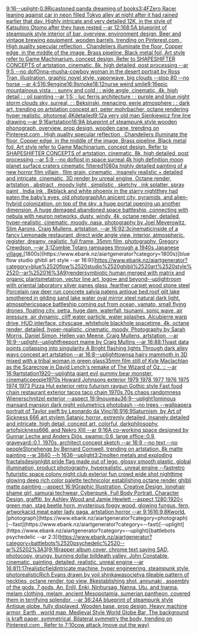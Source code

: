 [9:16](https://www.ebank.nz/aiartgenerator?category=9%3A16)[--uplight](https://www.ebank.nz/aiartgenerator?category=--uplight)[-](https://www.ebank.nz/aiartgenerator?category=-)[0.9](https://www.ebank.nz/aiartgenerator?category=0.9)[Rica](https://www.ebank.nz/aiartgenerator?category=Rica)[stoned panda dreaming of books](https://www.ebank.nz/aiartgenerator?category=stoned%2520panda%2520dreaming%2520of%2520books)[3:4](https://www.ebank.nz/aiartgenerator?category=3%3A4)[FZero Racer leaning against car in neon filled Tokyo alley at night after it had rained earlier that day. Highly intricate and very detailed 12K, in the style of Katsuhiro Otomo after they have rested --ar 12:16](https://www.ebank.nz/aiartgenerator?category=FZero%2520Racer%2520leaning%2520against%2520car%2520in%2520neon%2520filled%2520Tokyo%2520alley%2520at%2520night%2520after%2520it%2520had%2520rained%2520earlier%2520that%2520day.%2520Highly%2520intricate%2520and%2520very%2520detailed%252012K%2C%2520in%2520the%2520style%2520of%2520Katsuhiro%2520Otomo%2520after%2520they%2520have%2520rested%2520--ar%252012%3A16)[8:5](https://www.ebank.nz/aiartgenerator?category=8%3A5)[A blueprint of steampunk style interior of bar,  overview, environment  design,  Beer and vintage brewing equipment, wooden barrels,  trending on Pinterest.com  , High quality specular reflection ,  Chandeliers illuminate the floor, Copper  edge, in the middle of the image, Brass pipeline,  Black metal foil,  Art style refer to Game Machinarium.  concept design, Refer to SHAPESHIFTER CONCEPTS  of artstation, cinematic,  8k, high detailed,  post processing    --ar 9:5   --no dof](https://www.ebank.nz/aiartgenerator?category=A%2520blueprint%2520of%2520steampunk%2520style%2520interior%2520of%2520bar%2C%2520%2520overview%2C%2520environment%2520%2520design%2C%2520%2520Beer%2520and%2520vintage%2520brewing%2520equipment%2C%2520wooden%2520barrels%2C%2520%2520trending%2520on%2520Pinterest.com%2520%2520%2C%2520High%2520quality%2520specular%2520reflection%2520%2C%2520%2520Chandeliers%2520illuminate%2520the%2520floor%2C%2520Copper%2520%2520edge%2C%2520in%2520the%2520middle%2520of%2520the%2520image%2C%2520Brass%2520pipeline%2C%2520%2520Black%2520metal%2520foil%2C%2520%2520Art%2520style%2520refer%2520to%2520Game%2520Machinarium.%2520%2520concept%2520design%2C%2520Refer%2520to%2520SHAPESHIFTER%2520CONCEPTS%2520%2520of%2520artstation%2C%2520cinematic%2C%2520%25208k%2C%2520high%2520detailed%2C%2520%2520post%2520processing%2520%2520%2520%2520--ar%25209%3A5%2520%2520%2520--no%2520dof)[Onna-musha-cowboy woman in the desert portrait by Ross Tran, illustration, graphic novel style, vaporwave, big clouds --stop 80 --no horse --ar 4:5](https://www.ebank.nz/aiartgenerator?category=Onna-musha-cowboy%2520woman%2520in%2520the%2520desert%2520portrait%2520by%2520Ross%2520Tran%2C%2520illustration%2C%2520graphic%2520novel%2520style%2C%2520vaporwave%2C%2520big%2520clouds%2520--stop%252080%2520--no%2520horse%2520--ar%25204%3A5)[16:9](https://www.ebank.nz/aiartgenerator?category=16%3A9)[engine](https://www.ebank.nz/aiartgenerator?category=engine)[16:9](https://www.ebank.nz/aiartgenerator?category=16%3A9)[smoke](https://www.ebank.nz/aiartgenerator?category=smoke)[18:12](https://www.ebank.nz/aiartgenerator?category=18%3A12)[nurse weird smile](https://www.ebank.nz/aiartgenerator?category=nurse%2520weird%2520smile)[9:16](https://www.ebank.nz/aiartgenerator?category=9%3A16)[epic mountainous vista : : sunny and cold : : wide angle, cinematic, 4k, high detail : : oil painting --ar 1:5](https://www.ebank.nz/aiartgenerator?category=epic%2520mountainous%2520vista%2520%3A%2520%3A%2520sunny%2520and%2520cold%2520%3A%2520%3A%2520wide%2520angle%2C%2520cinematic%2C%25204k%2C%2520high%2520detail%2520%3A%2520%3A%2520oil%2520painting%2520--ar%25201%3A5)[: : luc ferris architecture : : purple and blue night storm clouds sky, surreal, : :  Beksinski, menacing, eerie atmosphere : : dark art, trending on artstation concept art, peter mohrbacher, octane rendering hyper realistic, photoreal 4K](https://www.ebank.nz/aiartgenerator?category=%3A%2520%3A%2520luc%2520ferris%2520architecture%2520%3A%2520%3A%2520purple%2520and%2520blue%2520night%2520storm%2520clouds%2520sky%2C%2520surreal%2C%2520%3A%2520%3A%2520%2520Beksinski%2C%2520menacing%2C%2520eerie%2520atmosphere%2520%3A%2520%3A%2520dark%2520art%2C%2520trending%2520on%2520artstation%2520concept%2520art%2C%2520peter%2520mohrbacher%2C%2520octane%2520rendering%2520hyper%2520realistic%2C%2520photoreal%25204K)[detailed](https://www.ebank.nz/aiartgenerator?category=detailed)[9:12](https://www.ebank.nz/aiartgenerator?category=9%3A12)[a very old man Sienkiewicz fine line drawing —ar 9:16](https://www.ebank.nz/aiartgenerator?category=a%2520very%2520old%2520man%2520Sienkiewicz%2520fine%2520line%2520drawing%2520%E2%80%94ar%25209%3A16)[artstation](https://www.ebank.nz/aiartgenerator?category=artstation)[16:9](https://www.ebank.nz/aiartgenerator?category=16%3A9)[A blueprint of steampunk style wooden phonograph,  overview, prop design, wooden cane,  trending on Pinterest.com  , High quality specular reflection ,  Chandeliers illuminate the floor, Copper  edge, in the middle of the image, Brass pipeline,  Black metal foil,  Art style refer to Game Machinarium.  concept design, Refer to SHAPESHIFTER CONCEPTS  of artstation, cinematic,  8k, high detailed,  post processing    --ar 5:9   --no dof](https://www.ebank.nz/aiartgenerator?category=A%2520blueprint%2520of%2520steampunk%2520style%2520wooden%2520phonograph%2C%2520%2520overview%2C%2520prop%2520design%2C%2520wooden%2520cane%2C%2520%2520trending%2520on%2520Pinterest.com%2520%2520%2C%2520High%2520quality%2520specular%2520reflection%2520%2C%2520%2520Chandeliers%2520illuminate%2520the%2520floor%2C%2520Copper%2520%2520edge%2C%2520in%2520the%2520middle%2520of%2520the%2520image%2C%2520Brass%2520pipeline%2C%2520%2520Black%2520metal%2520foil%2C%2520%2520Art%2520style%2520refer%2520to%2520Game%2520Machinarium.%2520%2520concept%2520design%2C%2520Refer%2520to%2520SHAPESHIFTER%2520CONCEPTS%2520%2520of%2520artstation%2C%2520cinematic%2C%2520%25208k%2C%2520high%2520detailed%2C%2520%2520post%2520processing%2520%2520%2520%2520--ar%25205%3A9%2520%2520%2520--no%2520dof)[lost in space surreal 4k high definition moon planet surface craters cinematic filtered](https://www.ebank.nz/aiartgenerator?category=lost%2520in%2520space%2520surreal%25204k%2520high%2520definition%2520moon%2520planet%2520surface%2520craters%2520cinematic%2520filtered)[1080](https://www.ebank.nz/aiartgenerator?category=1080)[a highly detailed painting of a new horror film villain , film grain, cinematic , insanely realistic + detailed and intricate, cinematic, 3D render by unreal engine, Octane render, artstation , abstract , moody light , simplistic , sketchy , ink splatter, spray paint , India ink , 8k](https://www.ebank.nz/aiartgenerator?category=a%2520highly%2520detailed%2520painting%2520of%2520a%2520new%2520horror%2520film%2520villain%2520%2C%2520film%2520grain%2C%2520cinematic%2520%2C%2520insanely%2520realistic%2520%2B%2520detailed%2520and%2520intricate%2C%2520cinematic%2C%25203D%2520render%2520by%2520unreal%2520engine%2C%2520Octane%2520render%2C%2520artstation%2520%2C%2520abstract%2520%2C%2520moody%2520light%2520%2C%2520simplistic%2520%2C%2520sketchy%2520%2C%2520ink%2520splatter%2C%2520spray%2520paint%2520%2C%2520India%2520ink%2520%2C%25208k)[black and white phoenix in the starry night](https://www.ebank.nz/aiartgenerator?category=black%2520and%2520white%2520phoenix%2520in%2520the%2520starry%2520night)[they had eaten the baby’s eyes, old photograph](https://www.ebank.nz/aiartgenerator?category=they%2520had%2520eaten%2520the%2520baby%E2%80%99s%2520eyes%2C%2520old%2520photograph)[An anicent city, pyramids, and alien-hybrid colonization. on top of the sky, a huge portal opening up another dimension, A huge demaged abandoned space battleship, connecting with nebula with neuron networks,  dusty, windy, 4k, octane render, detailed, hyper-realistic, cinematic, moody, nasa, photography by Joel Meyerowitz, Slim Aarons, Craig Mullens, artstation, --ar 16:9](https://www.ebank.nz/aiartgenerator?category=An%2520anicent%2520city%2C%2520pyramids%2C%2520and%2520alien-hybrid%2520colonization.%2520on%2520top%2520of%2520the%2520sky%2C%2520a%2520huge%2520portal%2520opening%2520up%2520another%2520dimension%2C%2520A%2520huge%2520demaged%2520abandoned%2520space%2520battleship%2C%2520connecting%2520with%2520nebula%2520with%2520neuron%2520networks%2C%2520%2520dusty%2C%2520windy%2C%25204k%2C%2520octane%2520render%2C%2520detailed%2C%2520hyper-realistic%2C%2520cinematic%2C%2520moody%2C%2520nasa%2C%2520photography%2520by%2520Joel%2520Meyerowitz%2C%2520Slim%2520Aarons%2C%2520Craig%2520Mullens%2C%2520artstation%2C%2520--ar%252016%3A9)[2:3](https://www.ebank.nz/aiartgenerator?category=2%3A3)[cinematic](https://www.ebank.nz/aiartgenerator?category=cinematic)[inside of a fancy Lemonade restaurant, direct wide angle view, interior, atmospheric, register, dreamy, realistic, full frame, 35mm film, photography, Gregory Crewdson, —ar 3:1](https://www.ebank.nz/aiartgenerator?category=inside%2520of%2520a%2520fancy%2520Lemonade%2520restaurant%2C%2520direct%2520wide%2520angle%2520view%2C%2520interior%2C%2520atmospheric%2C%2520register%2C%2520dreamy%2C%2520realistic%2C%2520full%2520frame%2C%252035mm%2520film%2C%2520photography%2C%2520Gregory%2520Crewdson%2C%2520%E2%80%94ar%25203%3A1)[Zombie Totaro rampages through a 1940s Japanese village.](https://www.ebank.nz/aiartgenerator?category=Zombie%2520Totaro%2520rampages%2520through%2520a%25201940s%2520Japanese%2520village.)[1800s](https://www.ebank.nz/aiartgenerator?category=1800s)[blue flow studio ghibli art style --ar 16:9](https://www.ebank.nz/aiartgenerator?category=blue%2520flow%2520studio%2520ghibli%2520art%2520style%2520--ar%252016%3A9)[render](https://www.ebank.nz/aiartgenerator?category=render)[symbiotic human merged with matrix and organic plants](https://www.ebank.nz/aiartgenerator?category=symbiotic%2520human%2520merged%2520with%2520matrix%2520and%2520organic%2520plants)[metatron, vector line art, logo](https://www.ebank.nz/aiartgenerator?category=metatron%2C%2520vector%2520line%2520art%2C%2520logo)[∞ and beyond](https://www.ebank.nz/aiartgenerator?category=%E2%88%9E%2520and%2520beyond)[--uplight](https://www.ebank.nz/aiartgenerator?category=--uplight)[room with oriental laboratory silver panes glass ,fearther carpet wood stone steel Porcelain raw deer run concrete salvia patens antique bed,roof gilt lake smothered in gilding sand lake water oval mirror steel natural dark light, atmospheric](https://www.ebank.nz/aiartgenerator?category=room%2520with%2520oriental%2520laboratory%2520silver%2520panes%2520glass%2520%2Cfearther%2520carpet%2520wood%2520stone%2520steel%2520Porcelain%2520raw%2520deer%2520run%2520concrete%2520salvia%2520patens%2520antique%2520bed%2Croof%2520gilt%2520lake%2520smothered%2520in%2520gilding%2520sand%2520lake%2520water%2520oval%2520mirror%2520steel%2520natural%2520dark%2520light%2C%2520atmospheric)[space battleship coming out from ocean, yamato, small flying drones, floating city, petra, huge dam, waterfall, tsunami, sonic wave, air pressure, air dynamic, cliff water particle, water splashes, Alcubierre warp drive, HUD interface, cityscape, whitehole blackhole spacetime, 4k, octane render, detailed, hyper-realistic, cinematic, moody, Photography by Sarah Morris, Daniel Simon, Hellen van Meene, Craig Mullens, artstation, --ar 16:9](https://www.ebank.nz/aiartgenerator?category=space%2520battleship%2520coming%2520out%2520from%2520ocean%2C%2520yamato%2C%2520small%2520flying%2520drones%2C%2520floating%2520city%2C%2520petra%2C%2520huge%2520dam%2C%2520waterfall%2C%2520tsunami%2C%2520sonic%2520wave%2C%2520air%2520pressure%2C%2520air%2520dynamic%2C%2520cliff%2520water%2520particle%2C%2520water%2520splashes%2C%2520Alcubierre%2520warp%2520drive%2C%2520HUD%2520interface%2C%2520cityscape%2C%2520whitehole%2520blackhole%2520spacetime%2C%25204k%2C%2520octane%2520render%2C%2520detailed%2C%2520hyper-realistic%2C%2520cinematic%2C%2520moody%2C%2520Photography%2520by%2520Sarah%2520Morris%2C%2520Daniel%2520Simon%2C%2520Hellen%2520van%2520Meene%2C%2520Craig%2520Mullens%2C%2520artstation%2C%2520--ar%252016%3A9)[--uplight](https://www.ebank.nz/aiartgenerator?category=--uplight)[--uplight](https://www.ebank.nz/aiartgenerator?category=--uplight)[freeport maine by Craig Mullins  --ar 16:8](https://www.ebank.nz/aiartgenerator?category=freeport%2520maine%2520by%2520Craig%2520Mullins%2520%2520--ar%252016%3A8)[8:11](https://www.ebank.nz/aiartgenerator?category=8%3A11)[vast data points collapsing into singularity A Bright flashing lights Through dark alley ways concept art artstation --ar 16:8](https://www.ebank.nz/aiartgenerator?category=vast%2520data%2520points%2520collapsing%2520into%2520singularity%2520A%2520Bright%2520flashing%2520lights%2520Through%2520dark%2520alley%2520ways%2520concept%2520art%2520artstation%2520--ar%252016%3A8)[--uplight](https://www.ebank.nz/aiartgenerator?category=--uplight)[towns](https://www.ebank.nz/aiartgenerator?category=towns)[a hairy mammoth in 3D mixed with a tribal woman in green glass](https://www.ebank.nz/aiartgenerator?category=a%2520hairy%2520mammoth%2520in%25203D%2520mixed%2520with%2520a%2520tribal%2520woman%2520in%2520green%2520glass)[35mm film still of Kyle Maclachlan as the Scarecrow in David Lynch's remake of The Wizard of Oz. :: --ar 16:9](https://www.ebank.nz/aiartgenerator?category=35mm%2520film%2520still%2520of%2520Kyle%2520Maclachlan%2520as%2520the%2520Scarecrow%2520in%2520David%2520Lynch%27s%2520remake%2520of%2520The%2520Wizard%2520of%2520Oz.%2520%3A%3A%2520--ar%252016%3A9)[artstation](https://www.ebank.nz/aiartgenerator?category=artstation)[1920](https://www.ebank.nz/aiartgenerator?category=1920)[--uplight](https://www.ebank.nz/aiartgenerator?category=--uplight)[a giant evil gummy bear monster, cinematic](https://www.ebank.nz/aiartgenerator?category=a%2520giant%2520evil%2520gummy%2520bear%2520monster%2C%2520cinematic)[people](https://www.ebank.nz/aiartgenerator?category=people)[1970s Howard Johnsons exterior 1979 1978 1977 1976 1975 1974 1973 Pizza Hut exterior retro futurism raygun Gothic style Fast food chain restaurant exterior tacos taco chain 1970s 70s chaos randomness Wienerschnitzel exterior --aspect 19:9](https://www.ebank.nz/aiartgenerator?category=1970s%2520Howard%2520Johnsons%2520exterior%25201979%25201978%25201977%25201976%25201975%25201974%25201973%2520Pizza%2520Hut%2520exterior%2520retro%2520futurism%2520raygun%2520Gothic%2520style%2520Fast%2520food%2520chain%2520restaurant%2520exterior%2520tacos%2520taco%2520chain%25201970s%252070s%2520chaos%2520randomness%2520Wienerschnitzel%2520exterior%2520--aspect%252019%3A9)[nouveau](https://www.ebank.nz/aiartgenerator?category=nouveau)[36:9](https://www.ebank.nz/aiartgenerator?category=36%3A9)[--uplight](https://www.ebank.nz/aiartgenerator?category=--uplight)[1](https://www.ebank.nz/aiartgenerator?category=1)[ominous mansard mansion dark night volumetrics photobash --no trees --wallpaper](https://www.ebank.nz/aiartgenerator?category=ominous%2520mansard%2520mansion%2520dark%2520night%2520volumetrics%2520photobash%2520--no%2520trees%2520--wallpaper)[a portrait of Taylor swift by Leonardo da Vinci](https://www.ebank.nz/aiartgenerator?category=a%2520portrait%2520of%2520Taylor%2520swift%2520by%2520Leonardo%2520da%2520Vinci)[16:9](https://www.ebank.nz/aiartgenerator?category=16%3A9)[16:9](https://www.ebank.nz/aiartgenerator?category=16%3A9)[Saturnism, by Art of Sickness 666 art stylem Satanic horror, extremly detailed, insanely detailed and intricate, high detail, concept art, colorful, darkphilosophy, artofsickness666, and Nekro XIII --ar 9:16](https://www.ebank.nz/aiartgenerator?category=Saturnism%2C%2520by%2520Art%2520of%2520Sickness%2520666%2520art%2520stylem%2520Satanic%2520horror%2C%2520extremly%2520detailed%2C%2520insanely%2520detailed%2520and%2520intricate%2C%2520high%2520detail%2C%2520concept%2520art%2C%2520colorful%2C%2520darkphilosophy%2C%2520artofsickness666%2C%2520and%2520Nekro%2520XIII%2520--ar%25209%3A16)[A co-working space designed by Gunnar Leche and Anders Diös, swamp::0.6, large office::0.9, graveyard::0.1, 1970s, architect concept sketch --ar 16:9 --no text --no people](https://www.ebank.nz/aiartgenerator?category=A%2520co-working%2520space%2520designed%2520by%2520Gunnar%2520Leche%2520and%2520Anders%2520Di%C3%B6s%2C%2520swamp%3A%3A0.6%2C%2520large%2520office%3A%3A0.9%2C%2520graveyard%3A%3A0.1%2C%25201970s%2C%2520architect%2520concept%2520sketch%2520--ar%252016%3A9%2520--no%2520text%2520--no%2520people)[Stonehenge by Bernard Cornwell, trending on artstation, 8k matte painting --w 3840 --h 1636](https://www.ebank.nz/aiartgenerator?category=Stonehenge%2520by%2520Bernard%2520Cornwell%2C%2520trending%2520on%2520artstation%2C%25208k%2520matte%2520painting%2520--w%25203840%2520--h%25201636)[--uplight](https://www.ebank.nz/aiartgenerator?category=--uplight)[3:2](https://www.ebank.nz/aiartgenerator?category=3%3A2)[molten metals and exploding fractals](https://www.ebank.nz/aiartgenerator?category=molten%2520metals%2520and%2520exploding%2520fractals)[design](https://www.ebank.nz/aiartgenerator?category=design)[lgbt pride flag made out of lego, glossy smooth plastic, global illumination, product photography, hyperealistic, unreal engine --fast](https://www.ebank.nz/aiartgenerator?category=lgbt%2520pride%2520flag%2520made%2520out%2520of%2520lego%2C%2520glossy%2520smooth%2520plastic%2C%2520global%2520illumination%2C%2520product%2520photography%2C%2520hyperealistic%2C%2520unreal%2520engine%2520--fast)[retro futuristic space colony night club exterior fun crowd wide shot nighttime glowing deep rich color palette technicolor establishing octane render ghibli matte painting --aspect 16:9](https://www.ebank.nz/aiartgenerator?category=retro%2520futuristic%2520space%2520colony%2520night%2520club%2520exterior%2520fun%2520crowd%2520wide%2520shot%2520nighttime%2520glowing%2520deep%2520rich%2520color%2520palette%2520technicolor%2520establishing%2520octane%2520render%2520ghibli%2520matte%2520painting%2520--aspect%252016%3A9)[Graphic Illustration, Creative Design, longhair shame girl, samurai techwear, Cyberpunk, Full Body Portrait, Character Design, graffiti, by Ashley Wood and Jamie Hewlett --aspect 1280:1920](https://www.ebank.nz/aiartgenerator?category=Graphic%2520Illustration%2C%2520Creative%2520Design%2C%2520longhair%2520shame%2520girl%2C%2520samurai%2520techwear%2C%2520Cyberpunk%2C%2520Full%2520Body%2520Portrait%2C%2520Character%2520Design%2C%2520graffiti%2C%2520by%2520Ashley%2520Wood%2520and%2520Jamie%2520Hewlett%2520--aspect%25201280%3A1920)[< green man, stag beetle horn, mysterious foggy wood, glowing fungus, fern, artwork](https://www.ebank.nz/aiartgenerator?category=%3C%2520green%2520man%2C%2520stag%2520beetle%2520horn%2C%2520mysterious%2520foggy%2520wood%2C%2520glowing%2520fungus%2C%2520fern%2C%2520artwork)[acid meat eater lady gaga, artstation,horror --ar 9:16](https://www.ebank.nz/aiartgenerator?category=acid%2520meat%2520eater%2520lady%2520gaga%2C%2520artstation%2Chorror%2520--ar%25209%3A16)[16:9](https://www.ebank.nz/aiartgenerator?category=16%3A9)[,8K](https://www.ebank.nz/aiartgenerator?category=%2C8K)[world.](https://www.ebank.nz/aiartgenerator?category=world.)[photograph](https://www.ebank.nz/aiartgenerator?category=photograph)[--fast](https://www.ebank.nz/aiartgenerator?category=--fast)[--uplight](https://www.ebank.nz/aiartgenerator?category=--uplight)[battlebots psychedelic --ar 2:3](https://www.ebank.nz/aiartgenerator?category=battlebots%2520psychedelic%2520--ar%25202%3A3)[9:16](https://www.ebank.nz/aiartgenerator?category=9%3A16)[rapper album cover, chrome text saying SAD, photocopy, grungy, burning dollar bill](https://www.ebank.nz/aiartgenerator?category=rapper%2520album%2520cover%2C%2520chrome%2520text%2520saying%2520SAD%2C%2520photocopy%2C%2520grungy%2C%2520burning%2520dollar%2520bill)[death valley, John Constable, cinematic, painting, detailed, realistic, unreal engine --ar 16:8](https://www.ebank.nz/aiartgenerator?category=death%2520valley%2C%2520John%2520Constable%2C%2520cinematic%2C%2520painting%2C%2520detailed%2C%2520realistic%2C%2520unreal%2520engine%2520--ar%252016%3A8)[11:17](https://www.ebank.nz/aiartgenerator?category=11%3A17)[realistic](https://www.ebank.nz/aiartgenerator?category=realistic)[field](https://www.ebank.nz/aiartgenerator?category=field)[intricate machine, hyper engineering, steampunk style, photorealistic](https://www.ebank.nz/aiartgenerator?category=intricate%2520machine%2C%2520hyper%2520engineering%2C%2520steampunk%2520style%2C%2520photorealistic)[Rich Evans drawn by yoji shinkawa](https://www.ebank.nz/aiartgenerator?category=Rich%2520Evans%2520drawn%2520by%2520yoji%2520shinkawa)[society](https://www.ebank.nz/aiartgenerator?category=society)[a tileable pattern of neckties, octane render, top view, 8k](https://www.ebank.nz/aiartgenerator?category=a%2520tileable%2520pattern%2520of%2520neckties%2C%2520octane%2520render%2C%2520top%2520view%2C%25208k)[establishing shot, annunaki ,  assembly of the gods, 7 gods, An, Enlil, Enki, Ninhursag, Nanna, Utu, and Inanna, melam clothing, melam, ancient Mesopotamia, sumerian pantheon, covered them in terrifying splendor, --ar 36:24](https://www.ebank.nz/aiartgenerator?category=establishing%2520shot%2C%2520annunaki%2520%2C%2520%2520assembly%2520of%2520the%2520gods%2C%25207%2520gods%2C%2520An%2C%2520Enlil%2C%2520Enki%2C%2520Ninhursag%2C%2520Nanna%2C%2520Utu%2C%2520and%2520Inanna%2C%2520melam%2520clothing%2C%2520melam%2C%2520ancient%2520Mesopotamia%2C%2520sumerian%2520pantheon%2C%2520covered%2520them%2520in%2520terrifying%2520splendor%2C%2520--ar%252036%3A24)[A blueprint of steampunk style Antique globe,  fully displayed, Wooden base, prop design, Heavy machine armor,  Earth , world map, Medieval Style World Globe Bar, The background is kraft paper, symmetrical,  Bilateral symmetry the body,  trending on Pinterest.com  ,  Refer to 7:10](https://www.ebank.nz/aiartgenerator?category=A%2520blueprint%2520of%2520steampunk%2520style%2520Antique%2520globe%2C%2520%2520fully%2520displayed%2C%2520Wooden%2520base%2C%2520prop%2520design%2C%2520Heavy%2520machine%2520armor%2C%2520%2520Earth%2520%2C%2520world%2520map%2C%2520Medieval%2520Style%2520World%2520Globe%2520Bar%2C%2520The%2520background%2520is%2520kraft%2520paper%2C%2520symmetrical%2C%2520%2520Bilateral%2520symmetry%2520the%2520body%2C%2520%2520trending%2520on%2520Pinterest.com%2520%2520%2C%2520%2520Refer%2520to%25207%3A10)[cow attack (move out the way)](https://www.ebank.nz/aiartgenerator?category=cow%2520attack%2520%28move%2520out%2520the%2520way%29)